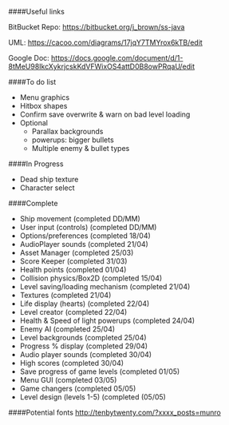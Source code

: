 ####Useful links

BitBucket Repo: https://bitbucket.org/j_brown/ss-java

UML: https://cacoo.com/diagrams/17jqY7TMYrox6kTB/edit

Google Doc: https://docs.google.com/document/d/1-8tMeU98IkcXykrjcskKdVFWixOS4attD0B8owPRqaU/edit

####To do list

- Menu graphics
- Hitbox shapes
- Confirm save overwrite & warn on bad level loading
- Optional
	- Parallax backgrounds
	- powerups: bigger bullets
	- Multiple enemy & bullet types

####In Progress

- Dead ship texture
- Character select

####Complete
- Ship movement (completed DD/MM)
- User input (controls) (completed DD/MM)
- Options/preferences (completed 18/04)
- AudioPlayer sounds (completed 21/04)
- Asset Manager (completed 25/03)
- Score Keeper (completed 31/03)
- Health points (completed 01/04)
- Collision physics/Box2D (completed 15/04)
- Level saving/loading mechanism (completed 21/04)
- Textures (completed 21/04)
- Life display (hearts) (completed 22/04)
- Level creator (completed 22/04)
- Health & Speed of light powerups (completed 24/04)
- Enemy AI (completed 25/04)
- Level backgrounds (completed 25/04)
- Progress % display (completed 29/04)
- Audio player sounds (completed 30/04)
- High scores (completed 30/04)
- Save progress of game levels (completed 01/05)
- Menu GUI (completed 03/05)
- Game changers (completed 05/05)
- Level design (levels 1-5) (completed (05/05)

####Potential fonts
http://tenbytwenty.com/?xxxx_posts=munro
